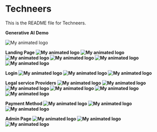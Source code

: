 # Techneers

This is the README file for Techneers.

<b>Generative AI Demo</b>

![My animated logo](Screenshot/demoai.gif)

<b>Landing Page<b>
![My animated logo](Screenshot/1.PNG)
![My animated logo](Screenshot/2.PNG)
![My animated logo](Screenshot/3.PNG)
![My animated logo](Screenshot/4.PNG)
![My animated logo](Screenshot/5.PNG)
![My animated logo](Screenshot/6.PNG)

<b>Login</b>
![My animated logo](Screenshot/19.PNG)
![My animated logo](Screenshot/20.PNG)
![My animated logo](Screenshot/21.PNG)

<b>Legal service Providers</b>
![My animated logo](Screenshot/22.PNG)
![My animated logo](Screenshot/23.PNG)
![My animated logo](Screenshot/24.PNG)
![My animated logo](Screenshot/25.PNG)
![My animated logo](Screenshot/26.PNG)
![My animated logo](Screenshot/27.PNG)

<b>Payment Method</b>
![My animated logo](Screenshot/28.PNG)
![My animated logo](Screenshot/29.PNG)
![My animated logo](Screenshot/30.PNG)

<b>Admin Page</b>
![My animated logo](Screenshot/11.PNG)
![My animated logo](Screenshot/12.PNG)
![My animated logo](Screenshot/13.PNG)
